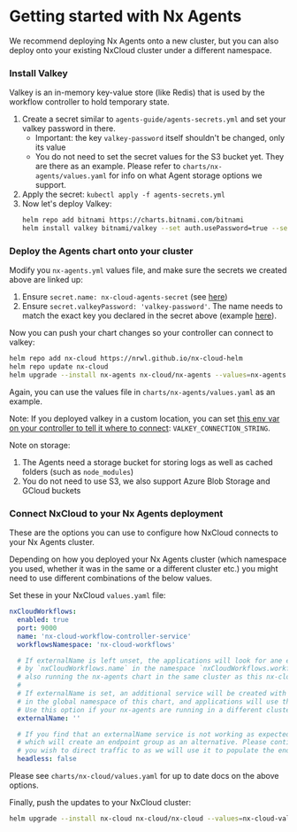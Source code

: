 # Getting started with Nx Agents

We recommend deploying Nx Agents onto a new cluster, but you can also deploy onto your existing NxCloud cluster under a different namespace.

### Install Valkey

Valkey is an in-memory key-value store (like Redis) that is used by the workflow controller to hold temporary state.

1. Create a secret similar to `agents-guide/agents-secrets.yml` and set your valkey password in there.
   - Important: the key `valkey-password` itself shouldn't be changed, only its value 
   - You do not need to set the secret values for the S3 bucket yet. They are there as an example. Please refer to `charts/nx-agents/values.yaml` for info on what Agent storage options we support.
2. Apply the secret: `kubectl apply -f agents-secrets.yml`
3. Now let's deploy Valkey:
    ```bash
    helm repo add bitnami https://charts.bitnami.com/bitnami
    helm install valkey bitnami/valkey --set auth.usePassword=true --set auth.existingSecret=nx-cloud-agents-secret
    ```

### Deploy the Agents chart onto your cluster

Modify you `nx-agents.yml` values file, and make sure the secrets we created above are linked up:
1. Ensure `secret.name: nx-cloud-agents-secret` (see [here](https://github.com/nrwl/nx-cloud-helm/blob/main/charts/nx-agents/values.yaml#L132))
2. Ensure `secret.valkeyPassword: 'valkey-password'`. The name needs to match the exact key you declared in the secret above (example [here](https://github.com/nrwl/nx-cloud-helm/blob/main/charts/nx-agents/values.yaml#L132)).

Now you can push your chart changes so your controller can connect to valkey:

```bash
helm repo add nx-cloud https://nrwl.github.io/nx-cloud-helm
helm repo update nx-cloud
helm upgrade --install nx-agents nx-cloud/nx-agents --values=nx-agents.yml
```

Again, you can use the values file in `charts/nx-agents/values.yaml` as an example.

Note: If you deployed valkey in a custom location, you can set [this env var on your controller to tell it where to connect](https://github.com/nrwl/nx-cloud-helm/blob/main/charts/nx-agents/templates/deployment.yaml#L94): `VALKEY_CONNECTION_STRING`.

Note on storage: 
1. The Agents need a storage bucket for storing logs as well as cached folders (such as `node_modules`)
2. You do not need to use S3, we also support Azure Blob Storage and GCloud buckets

### Connect NxCloud to your Nx Agents deployment

These are the options you can use to configure how NxCloud connects to your Nx Agents cluster.

Depending on how you deployed your Nx Agents cluster (which namespace you used, whether it was in the same or a different cluster etc.) you might need
to use different combinations of the below values.

Set these in your NxCloud `values.yaml` file:

```yaml
nxCloudWorkflows:
  enabled: true
  port: 9000
  name: 'nx-cloud-workflow-controller-service'
  workflowsNamespace: 'nx-cloud-workflows'

  # If externalName is left unset, the applications will look for ane existing service with the name defined
  # by `nxCloudWorkflows.name` in the namespace `nxCloudWorkflows.workflowsNamespace`. Use this option if you are
  # also running the nx-agents chart in the same cluster as this nx-cloud chart
  #
  # If externalName is set, an additional service will be created with the name `nxCloudWorkflows.name`
  # in the global namespace of this chart, and applications will use that service to connect to the workflow controller.
  # Use this option if your nx-agents are running in a different cluster than this nx-cloud chart
  externalName: ''

  # If you find that an externalName service is not working as expected, you can set this to true to create a headless service
  # which will create an endpoint group as an alternative. Please continue to set `externalName` to the IP address
  # you wish to direct traffic to as we will use it to populate the endpoint slice.
  headless: false
```

Please see `charts/nx-cloud/values.yaml` for up to date docs on the above options.

Finally, push the updates to your NxCloud cluster:

```bash
helm upgrade --install nx-cloud nx-cloud/nx-cloud --values=nx-cloud-values.yml
```
